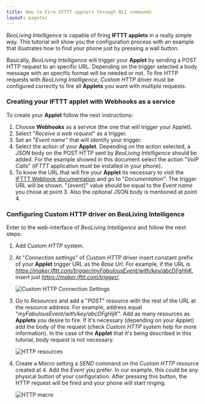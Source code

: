 ```yaml
---
title: How to Fire IFTTT applets through BLI commands
layout: pagetoc
---
```


_BeoLiving Intelligence_ is capable of firing **IFTTT applets** in a really simple way. This tutorial will show you the configuration process with an example that illustrates how to find your phone just by pressing a wall button.

Basically, _BeoLiving Intelligence_ will trigger your **Applet** by sending a POST HTTP request to an specific URL. Depending on the trigger 
selected a body message with an specific format will be needed or not. To fire HTTP requests with _BeoLiving Intelligence_, _Custom HTTP_ driver 
must be configured correctly to fire all **Applets** you want with multiple requests. 

### Creating your IFTTT applet with Webhooks as a service

To create your **Applet** follow the next instructions: 

1. Choose **Webhooks** as a service (the one that will trigger your Applet).
1. Select "_Receive a web request_" as a trigger.
1. Set an "_Event name_" that will identify your trigger.
1. Select the action of your **Applet**. Depending on the action selected, a _JSON_ body on the POST HTTP sent by _BeoLiving Intelligence_ 
should be added. For the example showed in this document select the action "_VoIP Calls_" (_IFTTT_ application must be installed in your phone).
1. To know the URL that will fire your **Applet** its necessary to visit the [IFTTT Webhook documentation](https://ifttt.com/maker_webhooks) and 
go to "_Documentation_". The trigger URL will be shown. "_{event}_" value should be equal to the _Event name_ you chose at point 3. Also the 
optional JSON body is mentioned at point 4.

### Configuring Custom HTTP driver on BeoLiving Intelligence

Enter to the web-interface of _BeoLiving Intelligence_ and follow the next steps:

1. Add _Custom HTTP_ system.
1. At "_Connection settings_" of _Custom HTTP_ driver insert constant prefix of your **Applet** trigger URL as the _Base Url_. For example, if the 
URL is _https://maker.ifttt.com/trigger/myFabulousEvent/with/key/abcDFgHijK_, insert just _https://maker.ifttt.com/trigger/_.

    <div class="text-center">
      <img src="https://khimo.github.io/bli-guides/pictures/bli-ifttt-webhooks-how-to/custom-http.png" class="img-fluid" alt="Custom HTTP Connection Settings"/>
    </div>

3. Go to _Resources_ and add a "_POST_" resource with the rest of the URL at the resource address. For example, address equal 
"_myFabulousEvent/with/key/abcDFgHijK_". Add as many resources as **Applets** you desire to fire. If it's necessary (depending on your Applet) add
 the body of the request (check _Custom HTTP_ system help for more information). In the case of the **Applet** that it's being described in this 
tutorial, body request is not necessary.

    <div class="text-center">
      <img src="https://khimo.github.io/bli-guides/pictures/bli-ifttt-webhooks-how-to/custom-http-resources.png" class="img-fluid" alt="HTTP resources"/>
    </div>

4. Create a _Macro_ setting a _SEND_ command on the _Custom HTTP_ resource created at 4. Add the _Event_ you prefer. In our example, this could be
 any physical button of your configuration. After pressing this button, the HTTP request will be fired and your phone will start ringing.

    <div class="text-center">
      <img src="https://khimo.github.io/bli-guides/pictures/bli-ifttt-webhooks-how-to/custom-http-macro.png" class="img-fluid" alt="HTTP macro"/>
    </div>
